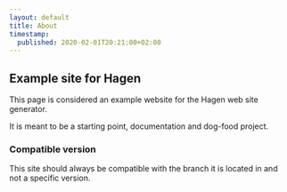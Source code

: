 ```yaml
---
layout: default
title: About
timestamp:
  published: 2020-02-01T20:21:00+02:00
---
```

## Example site for Hagen

This page is considered an example website for the Hagen web site generator.

It is meant to be a starting point, documentation and dog-food project.

### Compatible version

This site should always be compatible with the branch it is located in and not
a specific version.
 
